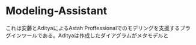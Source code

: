 # Modeling-Assistant
これは安藤とAdityaによるAstah Proffessionalでのモデリングを支援するプラグインツールである。Adityaは作成したダイアグラムがメタモデルと
